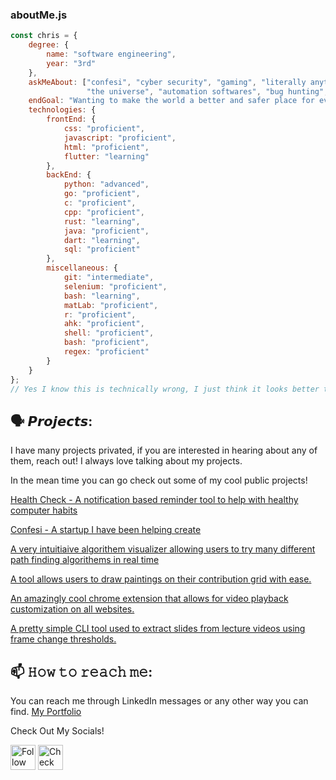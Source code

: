
### aboutMe.js

```javascript
const chris = {
    degree: {
        name: "software engineering",
        year: "3rd"
    },
    askMeAbout: ["confesi", "cyber security", "gaming", "literally anything",
                 "the universe", "automation softwares", "bug hunting", "cool tech", "desmos"],
    endGoal: "Wanting to make the world a better and safer place for everyone",
    technologies: {
        frontEnd: {
            css: "proficient",
            javascript: "proficient",
            html: "proficient",
            flutter: "learning"
        },
        backEnd: {
            python: "advanced",
            go: "proficient",
            c: "proficient",
            cpp: "proficient",
            rust: "learning",
            java: "proficient",
            dart: "learning",
            sql: "proficient"
        },
        miscellaneous: {
            git: "intermediate",
            selenium: "proficient",
            bash: "learning",
            matLab: "proficient",
            r: "proficient",
            ahk: "proficient",
            shell: "proficient",
            bash: "proficient",
            regex: "proficient"
        }
    }
};
// Yes I know this is technically wrong, I just think it looks better this way <3
```
## 🗣️ 𝙋𝙧𝙤𝙟𝙚𝙘𝙩𝙨:
I have many projects privated, if you are interested in hearing about any of them, reach out!
I always love talking about my projects.

In the mean time you can go check out some of my cool public projects! 

[Health Check - A notification based reminder tool to help with healthy computer habits](https://chrishuk.dev/health-check)

[Confesi - A startup I have been helping create](https://confesi.com)

[A very intuitiaive algorithem visualizer allowing users to try many different path finding algorithems in real time](https://github.com/mattrltrent/algorithm_visualizer)

[A tool allows users to draw paintings on their contribution grid with ease.](https://github.com/TalentedB/GitHub-Painter)

[An amazingly cool chrome extension that allows for video playback customization on all websites.](https://github.com/TalentedB/Youtube-Plus)

[A pretty simple CLI tool used to extract slides from lecture videos using frame change thresholds.](https://github.com/TalentedB/Slideshow-Extractor)

## 📫 𝙷𝚘𝚠 𝚝𝚘 𝚛𝚎𝚊𝚌𝚑 𝚖𝚎:
You can reach me through LinkedIn messages or any other way you can find.
[My Portfolio](https://chrishuk.dev)

Check Out My Socials!

[<img src="https://cdn-icons-png.flaticon.com/512/174/174857.png" height="40em" align="center" alt="Follow Talent on LinkedIn" title="Follow Talent on LinkedIn"/>](https://www.linkedin.com/in/christopher-huk)
[<img src="https://upload.wikimedia.org/wikipedia/commons/8/8e/LeetCode_Logo_1.png" height="40em" align="center" alt="Check out Talent's LeetCode" title="Check out Talent's LeetCode"/>](https://leetcode.com/TalentedB)




